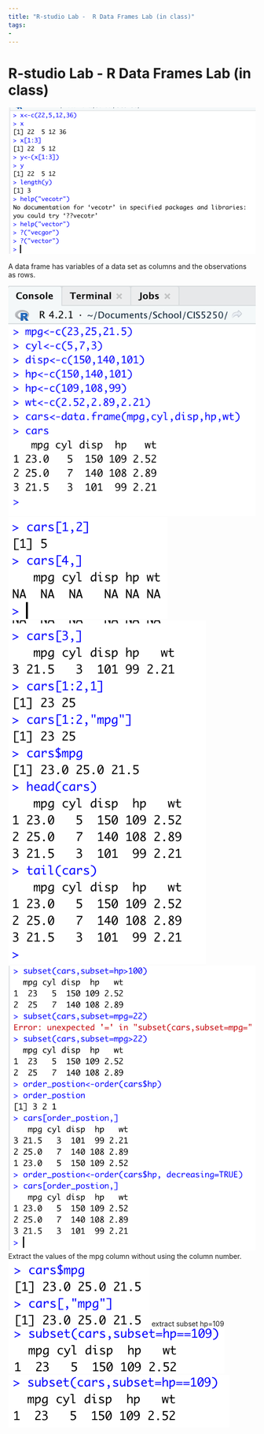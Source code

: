 ```yaml
---
title: "R-studio Lab -  R Data Frames Lab (in class)"
tags:
- 
---
```

# R-studio Lab - R Data Frames Lab (in class)

![](attachments/Pasted%20image%2020221005181656.png)

A data frame has variables of a data set as columns and the observations as rows.

![](attachments/Pasted%20image%2020221005182454.png)
![](attachments/Pasted%20image%2020221005183131.png)
![](attachments/Pasted%20image%2020221005184219.png)
![](attachments/Pasted%20image%2020221005185317.png)Extract the values of the mpg column without using the column number.
![](attachments/Pasted%20image%2020221005191216.png)
extract subset hp=109
![](attachments/Pasted%20image%2020221005191201.png)
![](attachments/Pasted%20image%2020221005191600.png)